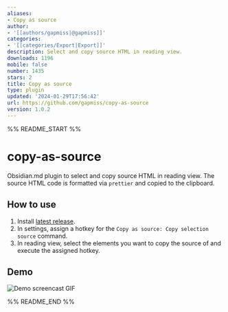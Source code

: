 ```yaml
---
aliases:
- Copy as source
author:
- '[[authors/gapmiss|@gapmiss]]'
categories:
- '[[categories/Export|Export]]'
description: Select and copy source HTML in reading view.
downloads: 1196
mobile: false
number: 1435
stars: 2
title: Copy as source
type: plugin
updated: '2024-01-29T17:56:42'
url: https://github.com/gapmiss/copy-as-source
version: 1.0.2
---
```


%% README_START %%

# copy-as-source

Obsidian.md plugin to select and copy source HTML in reading view. The source HTML code is formatted via `prettier` and copied to the clipboard.

## How to use

1. Install [latest release](https://github.com/gapmiss/copy-as-source/releases).
2. In settings, assign a hotkey for the `Copy as source: Copy selection source` command.
3. In reading view, select the elements you want to copy the source of and execute the assigned hotkey.

## Demo

![Demo screencast GIF](https://github.com/gapmiss/copy-as-source/assets/98914514/45ac285d-42b1-44a1-9c3b-87eedb95f33c)


%% README_END %%